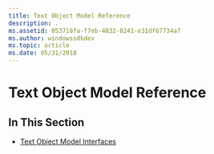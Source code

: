 ```yaml
---
title: Text Object Model Reference
description: .
ms.assetid: 053718fa-f7eb-4832-8241-e31df67734a7
ms.author: windowssdkdev
ms.topic: article
ms.date: 05/31/2018
---
```


# Text Object Model Reference

## In This Section

-   [Text Object Model Interfaces](bumper-text-object-model-reference-interfaces.md)

 

 




